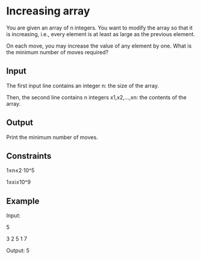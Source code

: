 # Increasing array

You are given an array of n integers. You want to modify the array so that it is increasing, i.e., every element is at least as large as the previous element.

On each move, you may increase the value of any element by one. What is the minimum number of moves required?

Input
--
The first input line contains an integer n: the size of the array.

Then, the second line contains n integers x1,x2,…,xn: the contents of the array.

Output
--
Print the minimum number of moves.

Constraints
--
1≤n≤2⋅10^5

1≤xi≤10^9

Example
--
Input:

5

3 2 5 1 7

Output:
5